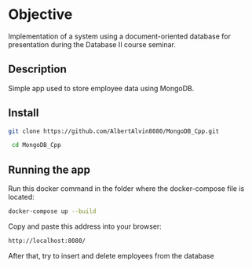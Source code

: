 # Objective
Implementation of a system using a document-oriented database for presentation during the Database II course seminar.

## Description
Simple app used to store employee data using MongoDB.

## Install
```bash
git clone https://github.com/AlbertAlvin8080/MongoDB_Cpp.git
```

```bash
 cd MongoDB_Cpp
```

## Running the app
Run this docker command in the folder where the docker-compose file is located:
```bash
docker-compose up --build
```

Copy and paste this address into your browser:
```bash
http://localhost:8080/
```

After that, try to insert and delete employees from the database